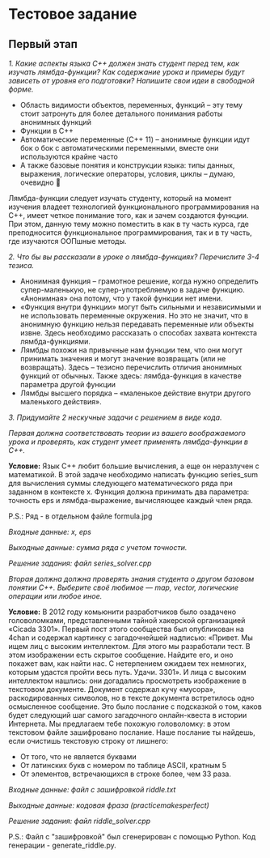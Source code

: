 # Тестовое задание
## Первый этап
*1. Какие аспекты языка С++ должен знать студент перед тем, как изучать лямбда-функции? Как содержание урока и примеры будут зависеть от уровня его подготовки? 
    Напишите свои идеи в свободной форме.*
- Область видимости объектов, переменных, функций – эту тему стоит затронуть для более детального понимания работы анонимных функций
- Функции в С++ 
- Автоматические переменные (C++ 11) – анонимные функции идут бок о бок с автоматическими переменными, вместе они используются крайне часто
- А также базовые понятия и конструкции языка: типы данных, выражения, логические операторы, условия, циклы – думаю, очевидно  

Лямбда-функции следует изучать студенту, который на момент изучения владеет технологией функционального программирования на С++, имеет четкое понимание того, как и зачем создаются функции. При этом, данную тему можно поместить в как в ту часть курса, где преподносится функциональное программирования, так и в ту часть, где изучаются ООПшные методы.  

*2. Что бы вы рассказали в уроке о лямбда-функциях? Перечислите 3-4 тезиса.*
- Анонимная функция – грамотное решение, когда нужно определить супер-маленькую, не супер-употребляемую в задаче функцию. «Анонимная» она потому, что у такой функции нет имени.
- «Функция внутри функции» могут быть сильными и независимыми и не использовать переменные окружения. Но это не значит, что в анонимную функцию нельзя передавать переменные или объекты извне. Здесь необходимо рассказать о способах захвата контекста лямбда-функциями.
- Лямбды похожи на привычные нам функции тем, что они могут принимать значения и могут значение возвращать (или не возвращать). Здесь – тезисно перечислить отличия анонимных функций от обычных. Также здесь: лямбда-функция в качестве параметра другой функции 
- Лямбды высшего порядка – «маленькое действие внутри другого маленького действия».

*3. Придумайте 2 нескучные задачи с решением в виде кода.*

*Первая должна соответствовать теории из вашего воображаемого урока и проверять, как студент умеет применять лямбда-функции в С++.*

**Условие:**
Язык С++ любит большие вычисления, а еще он неразлучен с математикой. В этой задаче необходимо написать функцию series_sum для вычисления суммы следующего математического ряда при заданном в контексте x. Функция должна принимать два параметра: точность eps и лямбда-выражение, вычисляющее каждый член ряда.

P.S.: Ряд - в отдельном файле formula.jpg

*Входные данные: x, eps*

*Выходные данные: сумма ряда с учетом точности.*

*Решение задания: файл series_solver.cpp*



*Вторая должна должна проверять знания студента о другом базовом понятии С++. Выберите своё любимое — map, vector, логические операции или любое иное.*
    
**Условие:**
В 2012 году комьюнити разработчиков было озадачено головоломками, представленными тайной хакерской организацией «Cicada 3301». Первый пост этого сообщества был опубликован на 4chan и содержал картинку с загадочнейшей надписью: «Привет. Мы ищем лиц с высоким интеллектом. Для этого мы разработали тест. В этом изображении есть скрытое сообщение. Найдите его, и оно покажет вам, как найти нас. С нетерпением ожидаем тех немногих, которым удастся пройти весь путь. Удачи. 3301». И лица с высоким интеллектом нашлись: они догадались просмотреть изображение в текстовом документе. Документ содержал кучу «мусора», раскодированных символов, но в тексте документа встретилось одно осмысленное сообщение. Это было послание с подсказкой о том, каков будет следующий шаг самого загадочного онлайн-квеста в истории Интернета. Мы предлагаем тебе похожую головоломку: в этом текстовом файле зашифровано послание. Наше послание ты найдешь, если очистишь текстовую строку от лишнего:
- От того, что не является буквами
- От латинских букв с номером по таблице ASCII, кратным 5
- От элементов, встречающихся в строке более, чем 33 раза. 

*Входные данные: файл с зашифровкой riddle.txt*

*Выходные данные: кодовая фраза (practicemakesperfect)*

*Решение задания: файл riddle_solver.cpp*

P.S.: Файл с "зашифровкой" был сгенерирован с помощью Python. Код генерации - generate_riddle.py.

